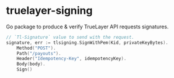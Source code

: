 # truelayer-signing
Go package to produce & verify TrueLayer API requests signatures.

```go
// `Tl-Signature` value to send with the request.
signature, err := tlsigning.SignWithPem(Kid, privateKeyBytes).
    Method("POST").
    Path("/payouts").
    Header("Idempotency-Key", idempotencyKey).
    Body(body).
    Sign()
```